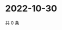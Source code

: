# 2022-10-30

共 0 条

<!-- BEGIN WEIBO -->
<!-- 最后更新时间 Sun Oct 30 2022 06:16:31 GMT+0800 (China Standard Time) -->

<!-- END WEIBO -->
